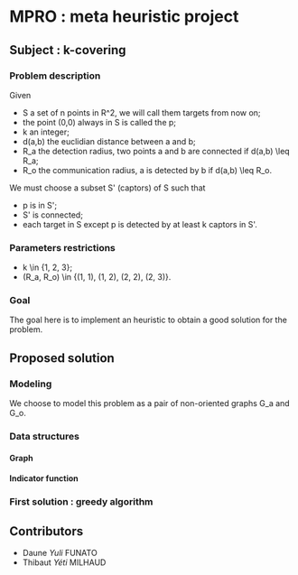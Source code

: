 # MPRO : meta heuristic project 

## Subject : k-covering 

### Problem description

Given 
- S a set of n points in R^2, we will call them targets from now on;
- the point (0,0) always in S is called the p;
- k an integer;
- d(a,b) the euclidian distance between a and b; 
- R_a the detection radius, two points a and b are connected if d(a,b) \leq R_a;
- R_o the communication radius, a is detected by b if d(a,b) \leq R_o.

We must choose a subset S' (captors) of S such that 
- p is in S';
- S' is connected;
- each target in S except p is detected by at least k captors in S'.

### Parameters restrictions
- k \in {1, 2, 3};
- (R_a, R_o) \in {(1, 1), (1, 2), (2, 2), (2, 3)}.

### Goal
The goal here is to implement an heuristic to obtain a good solution for the problem.

## Proposed solution
### Modeling
We choose to model this problem as a pair of non-oriented graphs G_a and G_o. 

### Data structures
#### Graph
#### Indicator function

### First solution : greedy algorithm

## Contributors

- Daune *Yuli* FUNATO
- Thibaut *Yéti* MILHAUD

